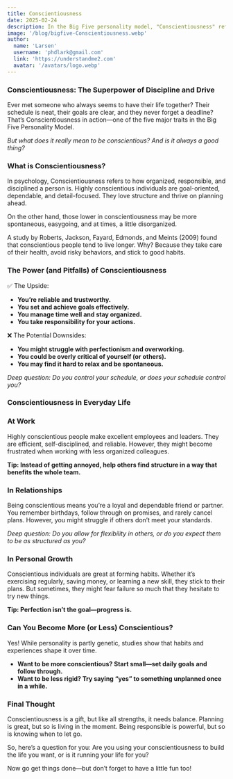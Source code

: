 ```yaml
---
title: Conscientiousness
date: 2025-02-24
description: In the Big Five personality model, "Conscientiousness" refers to how organized, dependable, and disciplined a you are
image: '/blog/bigfive-Conscientiousness.webp'
author:
  name: 'Larsen'
  username: 'phdlark@gmail.com'
  link: 'https://understandme2.com'
  avatar: '/avatars/logo.webp'
---
```


### Conscientiousness: The Superpower of Discipline and Drive

Ever met someone who always seems to have their life together? Their schedule is neat, their goals are clear, and they never forget a deadline? That’s Conscientiousness in action—one of the five major traits in the Big Five Personality Model.

_But what does it really mean to be conscientious? And is it always a good thing?_

### What is Conscientiousness?

In psychology, Conscientiousness refers to how organized, responsible, and disciplined a person is. Highly conscientious individuals are goal-oriented, dependable, and detail-focused. They love structure and thrive on planning ahead.

On the other hand, those lower in conscientiousness may be more spontaneous, easygoing, and at times, a little disorganized.

A study by Roberts, Jackson, Fayard, Edmonds, and Meints (2009) found that conscientious people tend to live longer. Why? Because they take care of their health, avoid risky behaviors, and stick to good habits.

### The Power (and Pitfalls) of Conscientiousness

✅ The Upside:

* **You’re reliable and trustworthy.**
* **You set and achieve goals effectively.**
* **You manage time well and stay organized.**
* **You take responsibility for your actions.**

❌ The Potential Downsides:

* **You might struggle with perfectionism and overworking.**
* **You could be overly critical of yourself (or others).**
* **You may find it hard to relax and be spontaneous.**

_Deep question: Do you control your schedule, or does your schedule control you?_


### Conscientiousness in Everyday Life

### At Work

Highly conscientious people make excellent employees and leaders. They are efficient, self-disciplined, and reliable. However, they might become frustrated when working with less organized colleagues.

**Tip: Instead of getting annoyed, help others find structure in a way that benefits the whole team.**


### In Relationships

Being conscientious means you’re a loyal and dependable friend or partner. You remember birthdays, follow through on promises, and rarely cancel plans. However, you might struggle if others don’t meet your standards.

_Deep question: Do you allow for flexibility in others, or do you expect them to be as structured as you?_


### In Personal Growth

Conscientious individuals are great at forming habits. Whether it’s exercising regularly, saving money, or learning a new skill, they stick to their plans. But sometimes, they might fear failure so much that they hesitate to try new things.

**Tip: Perfection isn’t the goal—progress is.**


### Can You Become More (or Less) Conscientious?

Yes! While personality is partly genetic, studies show that habits and experiences shape it over time.

* **Want to be more conscientious? Start small—set daily goals and follow through.**
* **Want to be less rigid? Try saying “yes” to something unplanned once in a while.**


### Final Thought

Conscientiousness is a gift, but like all strengths, it needs balance. Planning is great, but so is living in the moment. Being responsible is powerful, but so is knowing when to let go.

So, here’s a question for you: Are you using your conscientiousness to build the life you want, or is it running your life for you?

Now go get things done—but don’t forget to have a little fun too!
